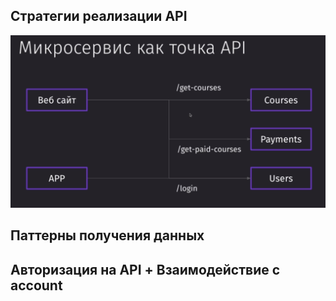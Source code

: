 


## Стратегии реализации API



![](_png/Pasted%20image%2020250127203654.png)





## Паттерны получения данных









## Авторизация на API + Взаимодействие с account

















